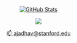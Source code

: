 <!--
**akjadhav/akjadhav** is a ✨ _special_ ✨ repository because its `README.md` (this file) appears on your GitHub profile.

Here are some ideas to get you started:

- 🔭 I’m currently working on ...
- 🌱 I’m currently learning ...
- 👯 I’m looking to collaborate on ...
- 🤔 I’m looking for help with ...
- 💬 Ask me about ...
- 📫 How to reach me: ...
- 😄 Pronouns: ...
- ⚡ Fun fact: ...
-->


<p align="center">
  <a href="https://github.com/akjadhav">
    <img alt="GitHub Stats" src="https://github-readme-stats.vercel.app/api?username=akjadhav&show_icons=true&theme=graywhite&count_private=true&include_all_commits=true&count_private=true" />
  </a>
</p>

<p>
  <p align="center">
    <samp>
    <a href="https://www.linkedin.com/in/ameyajadhav" target="_blank">
      <img src="https://img.shields.io/badge/LinkedIn-blue?style=for-the-badge&logo=linkedin&labelColor=blue"></a>
    </a>
  </p>
  <p align="center">
    <a href="mailto:ajadhav@stanford.edu" target="_blank">
      📫 ajadhav@stanford.edu
    </a> </samp>
  </p>
</p>


<!--- ![Most Used Languages](https://github-readme-stats.vercel.app/api/top-langs/?username=akjadhav&langs_count=4) 


[![GitHub Trends SVG](https://api.githubtrends.io/user/svg/akjadhav/langs?time_range=one_year&include_private=True&loc_metric=changed&theme=dark)](https://githubtrends.io)
-->
